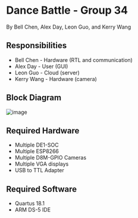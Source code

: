 # Dance Battle - Group 34

By Bell Chen, Alex Day, Leon Guo, and Kerry Wang

## Responsibilities
- Bell Chen - Hardware (RTL and communication)
- Alex Day - User (GUI)
- Leon Guo - Cloud (server)
- Kerry Wang - Hardware (camera)

## Block Diagram
![image](https://user-images.githubusercontent.com/43691721/231944842-51a73e95-bcef-4926-8f9f-61292c30c3fc.png)

## Required Hardware
- Multiple DE1-SOC
- Multiple ESP8266
- Multiple D8M-GPIO Cameras
- Multiple VGA displays
- USB to TTL Adapter

## Required Software
- Quartus 18.1
- ARM DS-5 IDE
